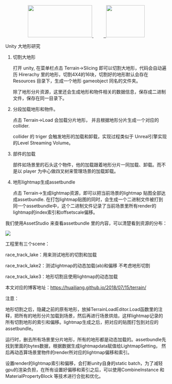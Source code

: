 <p align="center">
	<a href="https://unity3d.com/cn/">
	    <img src="https://huailiang.github.io/img/unity.jpeg" width="200" height="100">
	</a>
	&nbsp; &nbsp; &nbsp; &nbsp; 
    <a href="https://huailiang.github.io/">
    	<img src="https://huailiang.github.io/img/avatar-Alex.jpg" width="120" height="100">
   	</a>
</p>



Unity 大地形研究 

1.  切割大地形
	
	打开 unity, 在菜单栏点击 Terrain->Slicing 即可以切割大地形，代码会自动遍历 Hirerachy 里的地形，切割4X4的16块，切割好的地形默认会存在 Resources 目录下，生成一个地形 gameobject 同名的文件夹。

	除了地形分片资源，这里还会生成地形和物件相关的数据信息，保存成二进制文件，保存在同一目录下。 

2.  分段加载地形和物件。

	点击 Terrain->Load 会加载分片地形， 并且根据地形分片生成一个对应的 collider.

	collider 的 triger 会触发地形的加载和卸载，实现过程类似于 Unreal引擎实现的Level Streaming Volume。

3. 部件的加载
	
	部件如场景里的石头这个物件，他的加载跟着地形分片一同加载、卸载。而不是以 player 为中心做四叉树来管理场景的加载卸载。


4. 地形lightmap生成assetbundle

	点击 Terrain->生成lightmap资源，即可以把当前场景的lightmap 贴图全部达成assetbundle. 在打包lightmap贴图的同时，会生成一个二进制文件被打到同一个assetbundle中，这个二进制文件记录了当前场景里所有render的lightmap的index索引和offsetscale偏移。


我们使用AssetStudio 来查看assetbundle 里的内容，可以清楚看到资源的分布：

<img src="image/ablist.jpg">



工程里有三个scene：

race_track_lake：用来测试地形的切割和加载

race_track_lake2：测试lightmap的动态加载(ab)和偏移 不考虑地形切割

race_track_lake3：地形切割且使用lightmap的动态加载

本文对应的博客地址：https://huailiang.github.io/2018/07/15/terrain/


注意：

地形切割之后，隐藏之前的原有地形，放掉TerrainLoadEditor.Load函数里的注释，把所有的地形分片加载到场景，然后再进行场景烘焙，这样lightmap记录的所有切割地形的索引和偏移。lightmap生成之后，把对应的贴图打包到对应的assetbundle。


运行时，删去所有场景里分片地形，所有的地形都是动态加载的。assetbundle先找到里面的bytes数据，根据数据生成lightmapdata赋值给LightmapSetting， 然后再动态算场景里物件的render所对应的lightmap偏移和索引。


设置render的lightmap索引和偏移，会打断unity自身的static batch，为了减轻gpu的渲染负担，在所有设置好偏移和索引之后，可以使用CombineInstance 和MaterialPropertyBlock 等技术进行合批和优化。
